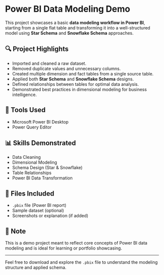 # Power BI Data Modeling Demo

This project showcases a basic **data modeling workflow in Power BI**, starting from a single flat table and transforming it into a well-structured model using **Star Schema** and **Snowflake Schema** approaches.

## 🔍 Project Highlights

- Imported and cleaned a raw dataset.
- Removed duplicate values and unnecessary columns.
- Created multiple dimension and fact tables from a single source table.
- Applied both **Star Schema** and **Snowflake Schema** designs.
- Defined relationships between tables for optimal data analysis.
- Demonstrated best practices in dimensional modeling for business intelligence.

## 🧰 Tools Used

- Microsoft Power BI Desktop
- Power Query Editor

## 📊 Skills Demonstrated

- Data Cleaning
- Dimensional Modeling
- Schema Design (Star & Snowflake)
- Table Relationships
- Power BI Data Transformation

## 📁 Files Included

- `.pbix` file (Power BI report)
- Sample dataset (optional)
- Screenshots or explanation (if added)

## 📌 Note

This is a demo project meant to reflect core concepts of Power BI data modeling and is ideal for learning or portfolio showcasing.

---

Feel free to download and explore the `.pbix` file to understand the modeling structure and applied schema.


